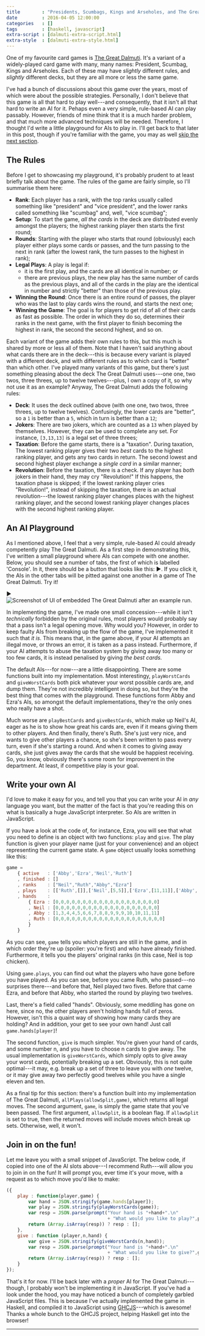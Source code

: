 ```yaml
---
title        : "Presidents, Scumbags, Kings and Arseholes, and The Great Dalmuti"
date         : 2016-04-05 12:00:00
categories   : []
tags         : [haskell, javascript]
extra-script : [dalmuti-extra-script.html]
extra-style  : [dalmuti-extra-style.html]
---
```


One of my favourite card games is [The Great Dalmuti][BoardGameGeek].
It's  a variant of a widely-played card game with many, many names:
President, Scumbag, Kings and Arseholes. Each of these may have
*slightly* different rules, and *slightly* different decks, but they
are all more or less the same game.

I've had a bunch of discussions about this game over the years, most
of which were about the possible strategies. Personally, I don't
believe that this game is all that hard to play well---and
consequently, that it isn't all that hard to write an AI for it.
Pehaps even a very simple, rule-based AI can play passably. However,
friends of mine think that it is a much harder problem, and that much
more advanced techniques will be needed. Therefore, I thought I'd
write a little playground for AIs to play in. I'll get back to that
later in this post, though if you're familiar with the game, you may
as well [skip the next section](#an-ai-playground).


## The Rules

Before I get to showcasing my playground, it's probably prudent to at
least briefly talk about the game. The rules of the game are fairly
simple, so I'll summarise them here:

  - **Rank**: Each player has a rank, with the top ranks usually called
    something like "president" and "vice president", and the lower
    ranks called something like "scumbag" and, well, "vice scumbag";
  - **Setup**: To start the game, *all the cards* in the deck are distributed
    evenly amongst the players; the highest ranking player then starts
    the first round;
  - **Rounds**: Starting with the player who starts that round
    (obviously) each player either plays some cards or passes, and
    the turn passing to the next in rank (after the lowest rank, the
    turn passes to the highest in rank);
  - **Legal Plays**: A play is legal if:
      * it is the first play, and the cards are all identical in
        number; or
      * there are previous plays, the new play has the same number of
        cards as the previous plays, and all of the cards in the play
        are the identical in number and strictly "better" than those
        of the previous play.
  - **Winning the Round**: Once there is an entire round of passes,
    the player who was the last to play cards wins the round, and
    starts the next one;
  - **Winning the Game**: The goal is for players to get rid of all of
    their cards as fast as possible. The order in which they do so,
    determines their ranks in the next game, with the first player to
    finish becoming the highest in rank, the second the second
    highest, and so on.

Each variant of the game adds their own rules to this, but this much
is shared by more or less all of them. Note that I haven't said
anything about what cards there are in the deck---this is because
every variant is played with a different deck, and with different
rules as to which card is "better" than which other.
I've played many variants of this game, but there's just something
pleasing about the deck The Great Dalmuti uses---one one, two
twos, three threes, up to twelve twelves---plus, I own a copy of
it, so why not use it as an example?
Anyway, The Great Dalmuti adds the following rules:

  - **Deck**: It uses the deck outlined above (with one one, two twos,
    three threes, up to twelve twelves). Confusingly, the lower cards
    are "better", so a `1` is better than a `5`, which in turn is
    better than a `12`;
  - **Jokers**: There are two jokers, which are counted as a `13` when
    played by themselves. However, they can be used to complete any
    set. For instance, `[3,13,13]` is a legal set of three threes;
  - **Taxation**: Before the game starts, there is a
    "taxation". During taxation, The lowest ranking player gives their
    two *best* cards to the highest ranking player, and gets any two
    cards in return. The second lowest and second highest player
    exchange a *single card* in a similar manner;
  - **Revolution**: Before the taxation, there is a check. If any
    player has *both* jokers in their hand, they may cry "Revolution!"
    If this happens, the taxation phase is skipped; if the lowest
    ranking player cries "Revolution!", instead of skipping the
    taxation, there is an actual revolution---the lowest ranking
    player changes places with the highest ranking player, and the
    second lowest ranking player changes places with the second
    highest ranking player.


## An AI Playground

As I mentioned above, I feel that a very simple, rule-based AI could
already competently play The Great Dalmuti. As a first step in
demonstrating this, I've written a small playground where AIs can
compete with one another. Below, you should see a number of tabs, the
first of which is labelled 'Console'. In it, there should be a button
that looks like this: <span class="runmain">&#9654;</span>. If you
click it, the AIs in the other tabs will be pitted against one another
in a game of The Great Dalmuti. Try it!

<div id="tabs">
  <ul>
  </ul>
  <span class="runmain">&#9654;</span>
</div>
<div id="tabs-noscript">
  <img alt="Screenshot of UI of embedded The Great Dalmuti after an example run." src="{{ "/images/dalmuti-example.png" | prepend: site.baseurl }}" />
</div>

In implementing the game, I've made one small concession---while it
isn't *technically* forbidden by the original rules, most players
would probably say that a pass isn't a legal opening move. Why would
you? However, in order to keep faulty AIs from breaking up the flow of
the game, I've implemented it such that *it is*. This means that, in
the game above, if your AI attempts an illegal move, or throws an
error, it is taken as a pass instead. Furthermore, if your AI attempts
to abuse the taxation system by giving away too many or too few cards,
it is instead penalised by giving *the best cards.*

The default AIs---for now---are a little disappointing. There are some
functions built into my implementation. Most interestingy,
`playWorstCards` and `giveWorstCards` both pick whatever your worst
possible cards are, and dump them. They're not incredibly intelligent
in doing so, but they're the best thing that comes with the
playground. These functions form Abby and Ezra's AIs, so amongst the
default implementations, they're the only ones who really have a shot.

Much worse are `playBestCards` and `giveBestCards`, which make up
Neil's AI, eager as he is to show how great his cards are, even if it
means giving them to other players. And then finally, there's
Ruth. She's just very nice, and wants to give other players a chance,
so she's been written to pass every turn, even if she's starting a
round. And when it comes to giving away cards, she just gives away the
cards that she would be happiest receiving. So, you know, obviously
there's some room for improvement in the department. At least, if
competitive play is your goal.


## Write your own AI

I'd love to make it easy for you, and tell you that you can write your
AI in *any* language you want, but the matter of the fact is that
you're reading this on what is basically a huge JavaScript interpreter.
So AIs are written in JavaScript.

If you have a look at the code of, for instance, Ezra, you will see
that what you need to define is an object with two functions: `play`
and `give`. The play function is given your player name (just for your
convenience) and an object representing the current game state.
A `game` object usually looks something like this:

~~~ javascript
game =
    { active   : ['Abby','Ezra','Neil','Ruth']
    , finished : []
    , ranks    : ["Neil","Ruth","Abby","Ezra"]
    , plays    : [['Ruth',[]],['Neil',[5,5]],['Ezra',[11,11]],['Abby',[12,12]]]
    , hands    :
        { Ezra : [0,0,0,0,0,0,0,0,0,0,0,0,0,0,0,0,0,0,0]
        , Neil : [0,0,0,0,0,0,0,0,0,0,0,0,0,0,0,0,0,0,0]
        , Abby : [1,3,4,4,5,6,6,7,8,8,9,9,9,10,10,11,11]
        , Ruth : [0,0,0,0,0,0,0,0,0,0,0,0,0,0,0,0,0,0,0,0]
        }
    }
~~~

As you can see, `game` tells you which players are still in the game,
and in which order they're up (spoiler: you're first) and who have
already finished. Furthermore, it tells you the players' original
ranks (in this case, Neil is top chicken).

Using `game.plays`, you can find out what the players who have gone
before you have played. As you can see, before you came Ruth, who
passed---no surprises there---and before that, Neil played two
fives. Before that came Ezra, and before that Abby, who started the
round by playing two twelves.

Last, there's a field called "hands". Obviously, some meddling has
gone on here, since no, the other players aren't holding hands
full of zeros. However, isn't this a quaint way of showing how many
cards they are holding? And in addition, your get to see your own
hand! Just call `game.hands[player]`!

The second function, `give` is much simpler. You're given your hand of
cards, and some number n, and you have to choose n cards to give away.
The usual implementation is `giveWorstCards`, which simply opts to
give away your worst cards, potentially breaking up a set. Obviously,
this is not quite optimal---it may, e.g. break up a set of three to
leave you with *one* twelve, or it may give away two perfectly good
twelves while you have a single eleven and ten.

As a final tip for this section: there's a function built into my
implementation of The Great Dalmuti, `allPlays(allowSplit,game)`,
which returns all legal moves. The second argument, `game`, is simply
the game state that you've been passed. The first argument,
`allowSplit`, is a boolean flag. If `allowSplit` is set to true, then
the returned moves will include moves which break up sets. Otherwise,
well, it won't.


## Join in on the fun!

Let me leave you with a small snippet of JavaScript. The below code,
if copied into one of the AI slots above---I recommend Ruth---will
allow you to join in on the fun! It will prompt you, ever time it's
your move, with a request as to which move you'd like to make:

~~~ javascript
({
    play : function(player,game) {
        var hand = JSON.stringify(game.hands[player]);
        var play = JSON.stringify(playWorstCards(game));
        var resp = JSON.parse(prompt("Your hand is "+hand+".\n"
                                     + "What would you like to play?",play));
        return (Array.isArray(resp)) ? resp : [];
    },
    give : function (player,n,hand) {
        var give = JSON.stringify(giveWorstCards(n,hand));
        var resp = JSON.parse(prompt("Your hand is "+hand+".\n"
                                     + "What would you like to give?",give));
        return (Array.isArray(resp)) ? resp : [];
    }
});
~~~

That's it for now. I'll be back later with a *proper* AI for The Great
Dalmuti---though, I probably won't be implementing it in JavaScript.
If you've had a look under the hood, you may have noticed a bunch of
completely garbled JavaScript files. This is because I've actually
implemented the game in Haskell, and compiled it to JavaScript using
[GHCJS][GHCJS]---which is awesome! Thanks a whole bunch to the GHCJS
project, helping Haskell get into the browser!

---

[BoardGameGeek]: https://boardgamegeek.com/boardgame/929/great-dalmuti
[GHCJS]: https://github.com/ghcjs/ghcjs
